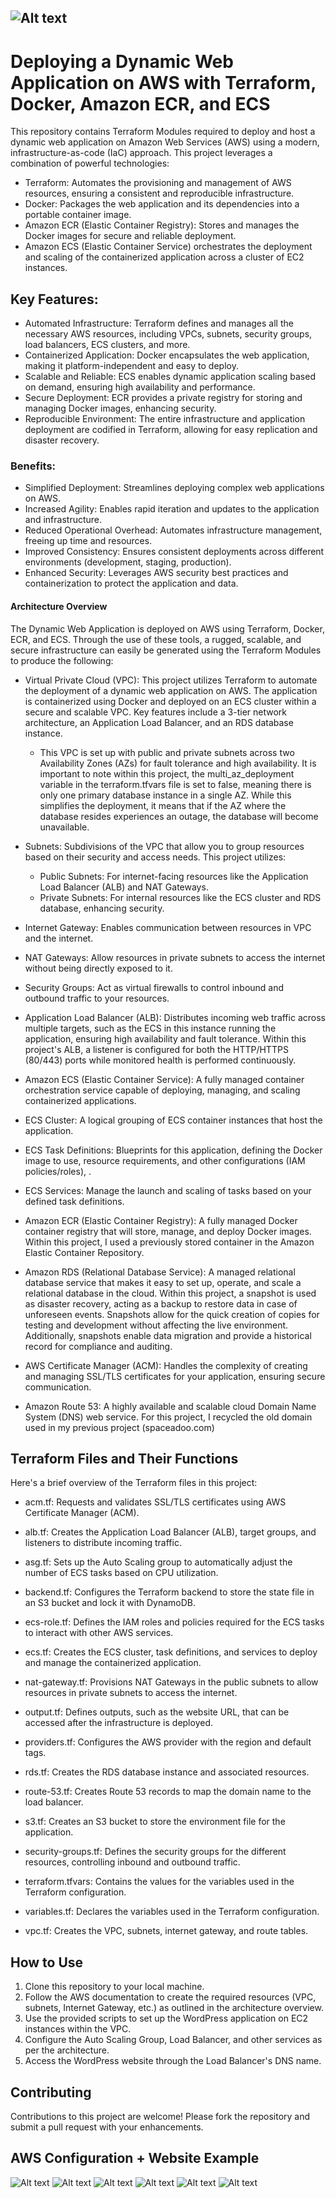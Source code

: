 ![Alt text](DeployingWordPressWebsiteUsingAWSArchitecture.png)
---

# Deploying a Dynamic Web Application on AWS with Terraform, Docker, Amazon ECR, and ECS

This repository contains Terraform Modules required to deploy and host a dynamic web application on Amazon Web Services (AWS) using a modern, infrastructure-as-code (IaC) approach. This project leverages a combination of powerful technologies:
 - Terraform: Automates the provisioning and management of AWS resources, ensuring a consistent and reproducible infrastructure.
 - Docker: Packages the web application and its dependencies into a portable container image.
 - Amazon ECR (Elastic Container Registry): Stores and manages the Docker images for secure and reliable deployment.
 - Amazon ECS (Elastic Container Service) orchestrates the deployment and scaling of the containerized application across a cluster of EC2 instances.

## Key Features:

 - Automated Infrastructure: Terraform defines and manages all the necessary AWS resources, including VPCs, subnets, security groups, load balancers, ECS clusters, and more.
 - Containerized Application: Docker encapsulates the web application, making it platform-independent and easy to deploy.
 - Scalable and Reliable: ECS enables dynamic application scaling based on demand, ensuring high availability and performance.
 - Secure Deployment: ECR provides a private registry for storing and managing Docker images, enhancing security.
 - Reproducible Environment: The entire infrastructure and application deployment are codified in Terraform, allowing for easy replication and disaster recovery.
### Benefits:

 - Simplified Deployment: Streamlines deploying complex web applications on AWS.
 - Increased Agility: Enables rapid iteration and updates to the application and infrastructure.
 - Reduced Operational Overhead: Automates infrastructure management, freeing up time and resources.
 - Improved Consistency: Ensures consistent deployments across different environments (development, staging, production).
 - Enhanced Security: Leverages AWS security best practices and containerization to protect the application and data.

#### Architecture Overview

The Dynamic Web Application is deployed on AWS using Terraform, Docker, ECR, and ECS. Through the use of these tools, a rugged, scalable, and secure infrastructure can easily be generated using the Terraform Modules to produce the following:

 - Virtual Private Cloud (VPC): This project utilizes Terraform to automate the deployment of a dynamic web application on AWS.  The application is containerized using Docker and deployed on an ECS cluster within a secure and scalable VPC.  Key features include a 3-tier network architecture, an Application Load Balancer, and an RDS database instance. 
   * This VPC is set up with public and private subnets across two Availability Zones (AZs) for fault tolerance and high availability. It is important to note within this project, the multi_az_deployment variable in the terraform.tfvars file is set to false, meaning  there is only one primary database instance in a single AZ. While this simplifies the deployment, it means that if the AZ where the database resides experiences an outage, the database will become unavailable.  
 - Subnets: Subdivisions of the VPC that allow you to group resources based on their security and access needs. This project utilizes:
   * Public Subnets: For internet-facing resources like the Application Load Balancer (ALB) and NAT Gateways.    
   * Private Subnets: For internal resources like the ECS cluster and RDS database, enhancing security.    
 - Internet Gateway: Enables communication between resources in VPC and the internet.    
 - NAT Gateways: Allow resources in private subnets to access the internet without being directly exposed to it.    

 - Security Groups: Act as virtual firewalls to control inbound and outbound traffic to your resources.    

 - Application Load Balancer (ALB): Distributes incoming web traffic across multiple targets, such as the ECS in this instance running the application, ensuring high availability and fault tolerance. Within this project's ALB, a listener is configured for both the HTTP/HTTPS (80/443) ports while monitored health is performed continuously.

 - Amazon ECS (Elastic Container Service): A fully managed container orchestration service capable of deploying, managing, and scaling containerized applications.

 - ECS Cluster: A logical grouping of ECS container instances that host the application.

 - ECS Task Definitions: Blueprints for this application, defining the Docker image to use, resource requirements, and other configurations (IAM policies/roles), .    

 - ECS Services:  Manage the launch and scaling of tasks based on your defined task definitions.    

 - Amazon ECR (Elastic Container Registry): A fully managed Docker container registry that will store, manage, and deploy Docker images. Within this project, I used a previously stored container in the Amazon Elastic Container Repository.    

 - Amazon RDS (Relational Database Service): A managed relational database service that makes it easy to set up, operate, and scale a relational database in the cloud. Within this project, a snapshot is used as disaster recovery, acting as a backup to restore data in case of unforeseen events.  Snapshots allow for the quick creation of copies for testing and development without affecting the live environment.  Additionally, snapshots enable data migration and provide a historical record for compliance and auditing.  

 - AWS Certificate Manager (ACM):  Handles the complexity of creating and managing SSL/TLS certificates for your application, ensuring secure communication.    

 - Amazon Route 53: A highly available and scalable cloud Domain Name System (DNS) web service. For this project, I recycled the old domain used in my previous project (spaceadoo.com)

## Terraform Files and Their Functions

Here's a brief overview of the Terraform files in this project:

 - acm.tf:  Requests and validates SSL/TLS certificates using AWS Certificate Manager (ACM).    

 - alb.tf: Creates the Application Load Balancer (ALB), target groups, and listeners to distribute incoming traffic.    

 - asg.tf: Sets up the Auto Scaling group to automatically adjust the number of ECS tasks based on CPU utilization.    

 - backend.tf: Configures the Terraform backend to store the state file in an S3 bucket and lock it with DynamoDB.    

 - ecs-role.tf: Defines the IAM roles and policies required for the ECS tasks to interact with other AWS services.    

 - ecs.tf: Creates the ECS cluster, task definitions, and services to deploy and manage the containerized application.

 - nat-gateway.tf: Provisions NAT Gateways in the public subnets to allow resources in private subnets to access the internet.    

 - output.tf: Defines outputs, such as the website URL, that can be accessed after the infrastructure is deployed.    

 - providers.tf: Configures the AWS provider with the region and default tags.    

 - rds.tf: Creates the RDS database instance and associated resources.    

 - route-53.tf:  Creates Route 53 records to map the domain name to the load balancer.    

 - s3.tf: Creates an S3 bucket to store the environment file for the application.    

 - security-groups.tf: Defines the security groups for the different resources, controlling inbound and outbound traffic.    

 - terraform.tfvars: Contains the values for the variables used in the Terraform configuration.

 - variables.tf: Declares the variables used in the Terraform configuration.

 - vpc.tf: Creates the VPC, subnets, internet gateway, and route tables.  

## How to Use

1. Clone this repository to your local machine.
2. Follow the AWS documentation to create the required resources (VPC, subnets, Internet Gateway, etc.) as outlined in the architecture overview.
3. Use the provided scripts to set up the WordPress application on EC2 instances within the VPC.
4. Configure the Auto Scaling Group, Load Balancer, and other services as per the architecture.
5. Access the WordPress website through the Load Balancer's DNS name.

## Contributing

Contributions to this project are welcome! Please fork the repository and submit a pull request with your enhancements.

## AWS Configuration + Website Example
![Alt text](AWSResources1.PNG)
![Alt text](AWSResources2.PNG)
![Alt text](AWSResources3.PNG)
![Alt text](AWSResources4.PNG)
![Alt text](AWSResources5.PNG)
![Alt text](DevelopedWebsite.PNG)


